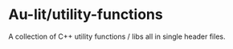 # Au-lit/utility-functions
A collection of C++ utility functions / libs all in single header files.
